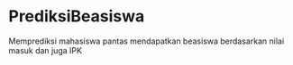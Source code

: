# PrediksiBeasiswa
Memprediksi mahasiswa pantas mendapatkan beasiswa berdasarkan nilai masuk dan juga IPK
